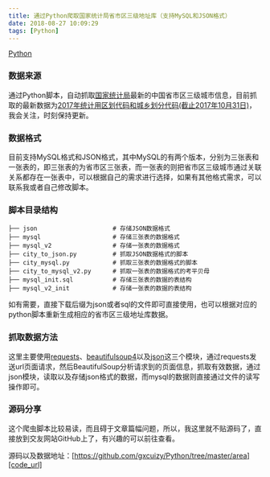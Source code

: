 ```yaml
---
title: 通过Python爬取国家统计局省市区三级地址库（支持MySQL和JSON格式）
date: 2018-08-27 10:09:29
tags: [Python]
---
```


[Python][page_img_url]

### 数据来源

通过Python脚本，自动抓取[国家统计局][stats_url]最新的中国省市区三级城市信息，目前抓取的最新数据为[2017年统计用区划代码和城乡划分代码(截止2017年10月31日)][origin_area_url]，我会关注，时刻保持更新。

### 数据格式

目前支持MySQL格式和JSON格式，其中MySQL的有两个版本，分别为三张表和一张表的，即三张表的为省市区三张表，而一张表的则把省市区三级城市通过关联关系都存在一张表中，可以根据自己的需求进行选择，如果有其他格式需求，可以联系我或者自己修改脚本。

### 脚本目录结构

```
├── json                     # 存储JSON数据格式
├── mysql                    # 存储三张表的数据格式
├── mysql_v2                 # 存储一张表的数据格式
├── city_to_json.py          # 抓取JSON数据格式的脚本
├── city_mysql.py            # 抓取三张表的数据格式的脚本
├── city_to_mysql_v2.py      # 抓取一张表的数据格式的考平贝母
├── mysql_init.sql           # 存储三张表的数据的表结构
├── mysql_v2_init            # 存储一张表的数据的表结构
```
如有需要，直接下载后缀为json或者sql的文件即可直接使用，也可以根据对应的python脚本重新生成相应的省市区三级地址库数据。

### 抓取数据方法

这里主要使用[requests][requests_url]、[beautifulsoup4][bs4_url]以及[json][json_url]这三个模块，通过requests发送url页面请求，然后BeautifulSoup分析请求到的页面信息，抓取有效数据，通过json模块，读取以及存储json格式的数据，而mysql的数据则直接通过文件的读写操作即可。

### 源码分享

这个爬虫脚本比较易读，而且碍于文章篇幅问题，所以，我这里就不贴源码了，直接放到交友网站GitHub上了，有兴趣的可以前往查看。

源码以及数据地址：[https://github.com/gxcuizy/Python/tree/master/area][code_url]

[page_img_url]: https://images.unsplash.com/photo-1526379095098-d400fd0bf935?ixlib=rb-0.3.5&s=1cca0d0544f25ab7c6e171d80692ed62&auto=format&fit=crop&w=1189&q=80
[stats_url]: http://www.stats.gov.cn/tjsj/tjbz/tjyqhdmhcxhfdm/
[origin_area_url]: http://www.stats.gov.cn/tjsj/tjbz/tjyqhdmhcxhfdm/2017/index.html
[requests_url]: http://docs.python-requests.org/zh_CN/latest/user/quickstart.html
[bs4_url]: https://www.crummy.com/software/BeautifulSoup/bs4/doc/index.zh.html
[json_url]: https://docs.python.org/3.6/library/json.html
[code_url]: https://github.com/gxcuizy/Python/tree/master/area